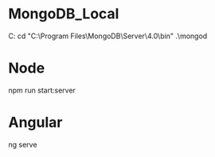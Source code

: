 # MongoDB_Local
C:
cd "C:\Program Files\MongoDB\Server\4.0\bin\"
.\mongod

# Node
npm run start:server

# Angular
ng serve
